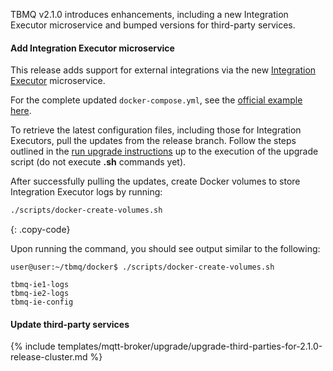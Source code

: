 TBMQ v2.1.0 introduces enhancements, including a new Integration Executor microservice and bumped versions for third-party services.

#### Add Integration Executor microservice

This release adds support for external integrations via the new [Integration Executor](/docs/{{docsPrefix}}mqtt-broker/integrations/) microservice.

For the complete updated `docker-compose.yml`, see the [official example here](https://github.com/thingsboard/tbmq/blob/release-2.1.0/docker/docker-compose.yml).

To retrieve the latest configuration files, including those for Integration Executors, pull the updates from the release branch. 
Follow the steps outlined in the [run upgrade instructions](#run-upgrade) up to the execution of the upgrade script (do not execute **.sh** commands yet).

After successfully pulling the updates, create Docker volumes to store Integration Executor logs by running:

```bash
./scripts/docker-create-volumes.sh
```
{: .copy-code}

Upon running the command, you should see output similar to the following:

```text
user@user:~/tbmq/docker$ ./scripts/docker-create-volumes.sh

tbmq-ie1-logs
tbmq-ie2-logs
tbmq-ie-config
```

#### Update third-party services

{% include templates/mqtt-broker/upgrade/upgrade-third-parties-for-2.1.0-release-cluster.md %}
